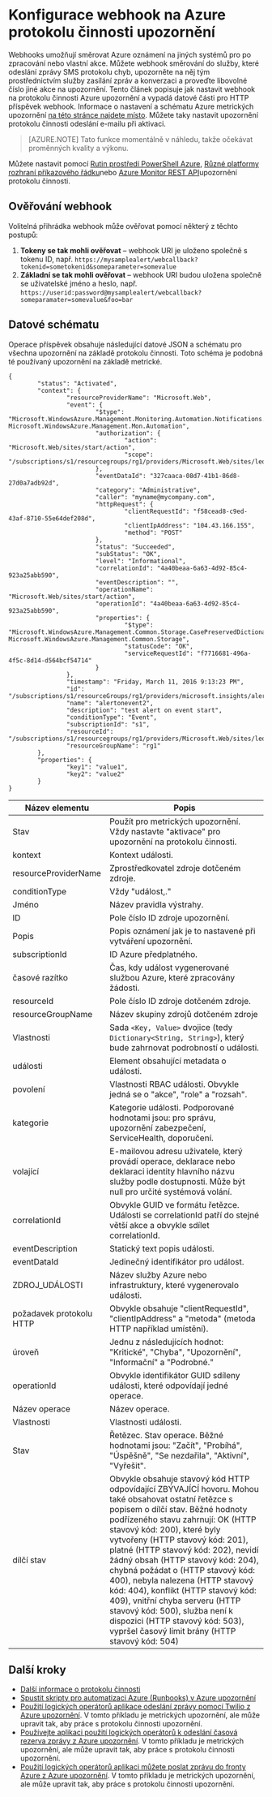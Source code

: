 <properties
    pageTitle="Konfigurace webhook v protokolu činnosti Azure upozornění | Microsoft Azure"
    description="Přečtěte si, jak pomocí protokolu činnosti upozornění můžete volat webhooks. "
    authors="kamathashwin"
    manager="carolz"
    editor=""
    services="monitoring-and-diagnostics"
    documentationCenter="monitoring-and-diagnostics"/>

<tags
    ms.service="monitoring-and-diagnostics"
    ms.workload="na"
    ms.tgt_pltfrm="na"
    ms.devlang="na"
    ms.topic="article"
    ms.date="10/20/2016"
    ms.author="ashwink"/>

# <a name="configure-a-webhook-on-an-azure-activity-log-alerts"></a>Konfigurace webhook na Azure protokolu činnosti upozornění

Webhooks umožňují směrovat Azure oznámení na jiných systémů pro po zpracování nebo vlastní akce. Můžete webhook směrování do služby, které odeslání zprávy SMS protokolu chyb, upozorněte na něj tým prostřednictvím služby zasílání zpráv a konverzaci a proveďte libovolné číslo jiné akce na upozornění. Tento článek popisuje jak nastavit webhook na protokolu činnosti Azure upozornění a vypadá datové části pro HTTP příspěvek webhook. Informace o nastavení a schématu Azure metrických upozornění [na této stránce najdete místo](insights-webhooks-alerts.md). Můžete taky nastavit upozornění protokolu činnosti odeslání e-mailu při aktivaci.

>[AZURE.NOTE] Tato funkce momentálně v náhledu, takže očekávat proměnných kvality a výkonu.

Můžete nastavit pomocí [Rutin prostředí PowerShell Azure](insights-powershell-samples.md#create-alert-rules), [Různé platformy rozhraní příkazového řádku](insights-cli-samples.md#work-with-alerts)nebo [Azure Monitor REST API](https://msdn.microsoft.com/library/azure/dn933805.aspx)upozornění protokolu činnosti.

## <a name="authenticating-the-webhook"></a>Ověřování webhook
Volitelná přihrádka webhook může ověřovat pomocí některý z těchto postupů:

1. **Tokeny se tak mohli ověřovat** – webhook URI je uloženo společně s tokenu ID, např. `https://mysamplealert/webcallback?tokenid=sometokenid&someparameter=somevalue`
2.  **Základní se tak mohli ověřovat** – webhook URI budou uložena společně se uživatelské jméno a heslo, např. `https://userid:password@mysamplealert/webcallback?someparamater=somevalue&foo=bar`

## <a name="payload-schema"></a>Datové schématu
Operace příspěvek obsahuje následující datové JSON a schématu pro všechna upozornění na základě protokolu činnosti. Toto schéma je podobná té používaný upozornění na základě metrické.

```
{
        "status": "Activated",
        "context": {
                "resourceProviderName": "Microsoft.Web",
                "event": {
                        "$type": "Microsoft.WindowsAzure.Management.Monitoring.Automation.Notifications.GenericNotifications.Datacontracts.InstanceEventContext, Microsoft.WindowsAzure.Management.Mon.Automation",
                        "authorization": {
                                "action": "Microsoft.Web/sites/start/action",
                                "scope": "/subscriptions/s1/resourcegroups/rg1/providers/Microsoft.Web/sites/leoalerttest"
                        },
                        "eventDataId": "327caaca-08d7-41b1-86d8-27d0a7adb92d",
                        "category": "Administrative",
                        "caller": "myname@mycompany.com",
                        "httpRequest": {
                                "clientRequestId": "f58cead8-c9ed-43af-8710-55e64def208d",
                                "clientIpAddress": "104.43.166.155",
                                "method": "POST"
                        },
                        "status": "Succeeded",
                        "subStatus": "OK",
                        "level": "Informational",
                        "correlationId": "4a40beaa-6a63-4d92-85c4-923a25abb590",
                        "eventDescription": "",
                        "operationName": "Microsoft.Web/sites/start/action",
                        "operationId": "4a40beaa-6a63-4d92-85c4-923a25abb590",
                        "properties": {
                                "$type": "Microsoft.WindowsAzure.Management.Common.Storage.CasePreservedDictionary, Microsoft.WindowsAzure.Management.Common.Storage",
                                "statusCode": "OK",
                                "serviceRequestId": "f7716681-496a-4f5c-8d14-d564bcf54714"
                        }
                },
                "timestamp": "Friday, March 11, 2016 9:13:23 PM",
                "id": "/subscriptions/s1/resourceGroups/rg1/providers/microsoft.insights/alertrules/alertonevent2",
                "name": "alertonevent2",
                "description": "test alert on event start",
                "conditionType": "Event",
                "subscriptionId": "s1",
                "resourceId": "/subscriptions/s1/resourcegroups/rg1/providers/Microsoft.Web/sites/leoalerttest",
                "resourceGroupName": "rg1"
        },
        "properties": {
                "key1": "value1",
                "key2": "value2"
        }
}
```

|Název elementu       |Popis|
|---                |---|
|Stav             |Použít pro metrických upozornění. Vždy nastavte "aktivace" pro upozornění na protokolu činnosti.|
|kontext            |Kontext události.|
|resourceProviderName|Zprostředkovatel zdroje dotčeném zdroje.|
|conditionType      |Vždy "událost,."|
|Jméno               |Název pravidla výstrahy.|
|ID                 |Pole číslo ID zdroje upozornění.|
|Popis        |Popis oznámení jak je to nastavené při vytváření upozornění.|
|subscriptionId     |ID Azure předplatného.|
|časové razítko          |Čas, kdy událost vygenerované službou Azure, které zpracovány žádosti.|
|resourceId         |Pole číslo ID zdroje dotčeném zdroje.|
|resourceGroupName  |Název skupiny zdrojů dotčeném zdroje|
|Vlastnosti         |Sada `<Key, Value>` dvojice (tedy `Dictionary<String, String>`), který bude zahrnovat podrobností o události.|
|události              |Element obsahující metadata o události.|
|povolení      |Vlastnosti RBAC události. Obvykle jedná se o "akce", "role" a "rozsah".|
|kategorie           |Kategorie události. Podporované hodnotami jsou: pro správu, upozornění zabezpečení, ServiceHealth, doporučení.|
|volající             |E-mailovou adresu uživatele, který provádí operace, deklarace nebo deklaraci identity hlavního názvu služby podle dostupnosti. Může být null pro určité systémová volání.|
|correlationId      |Obvykle GUID ve formátu řetězce. Události se correlationId patří do stejné větší akce a obvykle sdílet correlationId.|
|eventDescription   |Statický text popis události.|
|eventDataId        |Jedinečný identifikátor pro událost.|
|ZDROJ_UDÁLOSTI        |Název služby Azure nebo infrastruktury, které vygenerovalo události.|
|požadavek protokolu HTTP        |Obvykle obsahuje "clientRequestId", "clientIpAddress" a "metoda" (metoda HTTP například umístění).|
|úroveň              |Jednu z následujících hodnot: "Kritické", "Chyba", "Upozornění", "Informační" a "Podrobné."|
|operationId        |Obvykle identifikátor GUID sdíleny události, které odpovídají jedné operace.|
|Název operace      |Název operace.|
|Vlastnosti         |Vlastnosti události.|
|Stav             |Řetězec. Stav operace. Běžné hodnotami jsou: "Začít", "Probíhá", "Úspěšně", "Se nezdařila", "Aktivní", "Vyřešit".|
|dílčí stav          |Obvykle obsahuje stavový kód HTTP odpovídající ZBÝVAJÍCÍ hovoru. Mohou také obsahovat ostatní řetězce s popisem o dílčí stav. Běžné hodnoty podřízeného stavu zahrnují: OK (HTTP stavový kód: 200), které byly vytvořeny (HTTP stavový kód: 201), platné (HTTP stavový kód: 202), nevidí žádný obsah (HTTP stavový kód: 204), chybná požádat o (HTTP stavový kód: 400), nebyla nalezena (HTTP stavový kód: 404), konflikt (HTTP stavový kód: 409), vnitřní chyba serveru (HTTP stavový kód: 500), služba není k dispozici (HTTP stavový kód: 503), vypršel časový limit brány (HTTP stavový kód: 504)|

## <a name="next-steps"></a>Další kroky
- [Další informace o protokolu činnosti](monitoring-overview-activity-logs.md)
- [Spustit skripty pro automatizaci Azure (Runbooks) v Azure upozornění](http://go.microsoft.com/fwlink/?LinkId=627081)
- [Použití logických operátorů aplikace odeslání zprávy pomocí Twilio z Azure upozornění](https://github.com/Azure/azure-quickstart-templates/tree/master/201-alert-to-text-message-with-logic-app). V tomto příkladu je metrických upozornění, ale může upravit tak, aby práce s protokolu činnosti upozornění.
- [Používejte aplikaci použití logických operátorů k odeslání časová rezerva zprávy z Azure upozornění](https://github.com/Azure/azure-quickstart-templates/tree/master/201-alert-to-slack-with-logic-app). V tomto příkladu je metrických upozornění, ale může upravit tak, aby práce s protokolu činnosti upozornění.
- [Použití logických operátorů aplikaci můžete poslat zprávu do fronty Azure z Azure upozornění](https://github.com/Azure/azure-quickstart-templates/tree/master/201-alert-to-queue-with-logic-app). V tomto příkladu je metrických upozornění, ale může upravit tak, aby práce s protokolu činnosti upozornění.
